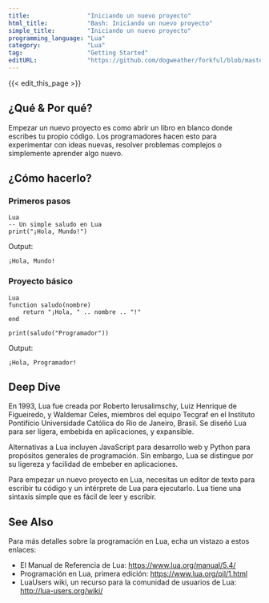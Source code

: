 ```yaml
---
title:                "Iniciando un nuevo proyecto"
html_title:           "Bash: Iniciando un nuevo proyecto"
simple_title:         "Iniciando un nuevo proyecto"
programming_language: "Lua"
category:             "Lua"
tag:                  "Getting Started"
editURL:              "https://github.com/dogweather/forkful/blob/master/content/es/lua/starting-a-new-project.md"
---
```


{{< edit_this_page >}}

## ¿Qué & Por qué?

Empezar un nuevo proyecto es como abrir un libro en blanco donde escribes tu propio código. Los programadores hacen esto para experimentar con ideas nuevas, resolver problemas complejos o simplemente aprender algo nuevo.

## ¿Cómo hacerlo?

### Primeros pasos
```
Lua
-- Un simple saludo en Lua
print("¡Hola, Mundo!")
```
Output:
```
¡Hola, Mundo!
```
### Proyecto básico
```
Lua
function saludo(nombre)
    return "¡Hola, " .. nombre .. "!"
end

print(saludo("Programador"))
```
Output:
```
¡Hola, Programador!
```

## Deep Dive

En 1993, Lua fue creada por Roberto Ierusalimschy, Luiz Henrique de Figueiredo, y Waldemar Celes, miembros del equipo Tecgraf en el Instituto Pontifício Universidade Católica do Rio de Janeiro, Brasil. Se diseñó Lua para ser ligera, embebida en aplicaciones, y expansible.

Alternativas a Lua incluyen JavaScript para desarrollo web y Python para propósitos generales de programación. Sin embargo, Lua se distingue por su ligereza y facilidad de embeber en aplicaciones.

Para empezar un nuevo proyecto en Lua, necesitas un editor de texto para escribir tu código y un intérprete de Lua para ejecutarlo. Lua tiene una sintaxis simple que es fácil de leer y escribir.

## See Also

Para más detalles sobre la programación en Lua, echa un vistazo a estos enlaces:

- El Manual de Referencia de Lua: https://www.lua.org/manual/5.4/
- Programación en Lua, primera edición: https://www.lua.org/pil/1.html
- LuaUsers wiki, un recurso para la comunidad de usuarios de Lua: http://lua-users.org/wiki/